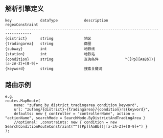 ﻿

解析引擎定义
-----------------------------------------------------------------------------------------
	
	key             dataType            description			regexConstraint
	----------------------------------------------------------------------------------
	{district}      string              地区
	{tradingarea}   string              商圈
	{subway}        int                 地铁线              
	{station}       int                 地铁站
	{condition}     string              查询条件			^([Pp][AaBb])|[a-zA-Z]+[0-9]+
	{keyword}       string              搜索关键词
	


路由示例
-----------------------------------------------------------------------------------------
	e.g.
	routes.MapRoute(
	    name: "zufang_by_district_tradingarea_condition_keyword",
	    url: "zufang/{district}-{tradingarea}/{condition}rs{keyword}",
	    defaults: new { controller = "controllerName", action = "actionName", searchMode = SearchMode.ByDistrictAndTradingArea }
		//optional: ,constraints: new { condition = new SearchConditionRouteConstraint("^([Pp][AaBb])|[a-zA-Z]+[0-9]+") }
	);
